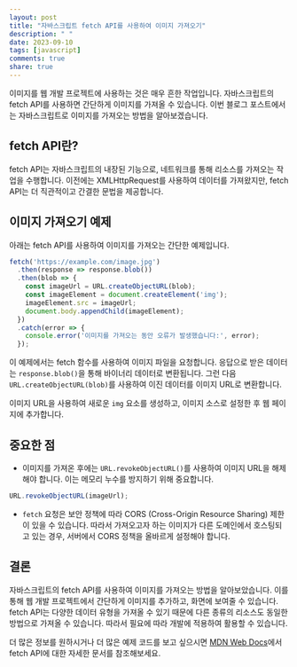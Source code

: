```yaml
---
layout: post
title: "자바스크립트 fetch API를 사용하여 이미지 가져오기"
description: " "
date: 2023-09-10
tags: [javascript]
comments: true
share: true
---
```


이미지를 웹 개발 프로젝트에 사용하는 것은 매우 흔한 작업입니다. 자바스크립트의 fetch API를 사용하면 간단하게 이미지를 가져올 수 있습니다. 이번 블로그 포스트에서는 자바스크립트로 이미지를 가져오는 방법을 알아보겠습니다.

## fetch API란?

fetch API는 자바스크립트의 내장된 기능으로, 네트워크를 통해 리소스를 가져오는 작업을 수행합니다. 이전에는 XMLHttpRequest를 사용하여 데이터를 가져왔지만, fetch API는 더 직관적이고 간결한 문법을 제공합니다.

## 이미지 가져오기 예제

아래는 fetch API를 사용하여 이미지를 가져오는 간단한 예제입니다.

```javascript
fetch('https://example.com/image.jpg')
  .then(response => response.blob())
  .then(blob => {
    const imageUrl = URL.createObjectURL(blob);
    const imageElement = document.createElement('img');
    imageElement.src = imageUrl;
    document.body.appendChild(imageElement);
  })
  .catch(error => {
    console.error('이미지를 가져오는 동안 오류가 발생했습니다:', error);
  });
```

이 예제에서는 fetch 함수를 사용하여 이미지 파일을 요청합니다. 응답으로 받은 데이터는 `response.blob()`을 통해 바이너리 데이터로 변환됩니다. 그런 다음 `URL.createObjectURL(blob)`를 사용하여 이진 데이터를 이미지 URL로 변환합니다.

이미지 URL을 사용하여 새로운 `img` 요소를 생성하고, 이미지 소스로 설정한 후 웹 페이지에 추가합니다.

## 중요한 점

- 이미지를 가져온 후에는 `URL.revokeObjectURL()`를 사용하여 이미지 URL을 해제해야 합니다. 이는 메모리 누수를 방지하기 위해 중요합니다.

```javascript
URL.revokeObjectURL(imageUrl);
```

- `fetch` 요청은 보안 정책에 따라 CORS (Cross-Origin Resource Sharing) 제한이 있을 수 있습니다. 따라서 가져오고자 하는 이미지가 다른 도메인에서 호스팅되고 있는 경우, 서버에서 CORS 정책을 올바르게 설정해야 합니다.

## 결론

자바스크립트의 fetch API를 사용하여 이미지를 가져오는 방법을 알아보았습니다. 이를 통해 웹 개발 프로젝트에서 간단하게 이미지를 추가하고, 화면에 보여줄 수 있습니다. fetch API는 다양한 데이터 유형을 가져올 수 있기 때문에 다른 종류의 리소스도 동일한 방법으로 가져올 수 있습니다. 따라서 필요에 따라 개발에 적용하여 활용할 수 있습니다.

더 많은 정보를 원하시거나 더 많은 예제 코드를 보고 싶으시면 [MDN Web Docs](https://developer.mozilla.org/ko/docs/Web/API/Fetch_API)에서 fetch API에 대한 자세한 문서를 참조해보세요.